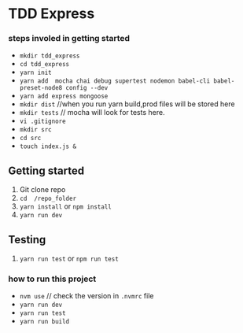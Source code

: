 # TDD Express

### steps involed in getting started

* `mkdir tdd_express` 
* `cd tdd_express`
* `yarn init`
* `yarn add  mocha chai debug supertest nodemon babel-cli babel-preset-node8 config --dev`
* `yarn add express mongoose` 
* `mkdir dist` //when you run yarn build,prod files will be stored here 
* `mkdir tests` // mocha will look for tests here.
* `vi .gitignore`
* `mkdir src`
* `cd src` 
* `touch index.js &`

## Getting started

1. Git clone repo
2. `cd  /repo_folder`
3. `yarn install` or `npm install`
3. `yarn run dev` 

## Testing
 1. `yarn run test` or `npm run test`

### how to run this project

- `nvm use` // check the version in `.nvmrc` file
- `yarn run dev`
- `yarn run test`
- `yarn run build`